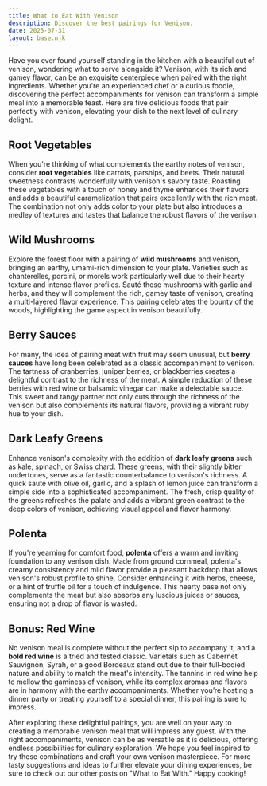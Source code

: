 ```yaml
---
title: What to Eat With Venison
description: Discover the best pairings for Venison.
date: 2025-07-31
layout: base.njk
---
```


Have you ever found yourself standing in the kitchen with a beautiful cut of venison, wondering what to serve alongside it? Venison, with its rich and gamey flavor, can be an exquisite centerpiece when paired with the right ingredients. Whether you're an experienced chef or a curious foodie, discovering the perfect accompaniments for venison can transform a simple meal into a memorable feast. Here are five delicious foods that pair perfectly with venison, elevating your dish to the next level of culinary delight.

## **Root Vegetables**

When you're thinking of what complements the earthy notes of venison, consider **root vegetables** like carrots, parsnips, and beets. Their natural sweetness contrasts wonderfully with venison's savory taste. Roasting these vegetables with a touch of honey and thyme enhances their flavors and adds a beautiful caramelization that pairs excellently with the rich meat. The combination not only adds color to your plate but also introduces a medley of textures and tastes that balance the robust flavors of the venison.

## **Wild Mushrooms**

Explore the forest floor with a pairing of **wild mushrooms** and venison, bringing an earthy, umami-rich dimension to your plate. Varieties such as chanterelles, porcini, or morels work particularly well due to their hearty texture and intense flavor profiles. Sauté these mushrooms with garlic and herbs, and they will complement the rich, gamey taste of venison, creating a multi-layered flavor experience. This pairing celebrates the bounty of the woods, highlighting the game aspect in venison beautifully.

## **Berry Sauces**

For many, the idea of pairing meat with fruit may seem unusual, but **berry sauces** have long been celebrated as a classic accompaniment to venison. The tartness of cranberries, juniper berries, or blackberries creates a delightful contrast to the richness of the meat. A simple reduction of these berries with red wine or balsamic vinegar can make a delectable sauce. This sweet and tangy partner not only cuts through the richness of the venison but also complements its natural flavors, providing a vibrant ruby hue to your dish.

## **Dark Leafy Greens**

Enhance venison's complexity with the addition of **dark leafy greens** such as kale, spinach, or Swiss chard. These greens, with their slightly bitter undertones, serve as a fantastic counterbalance to venison's richness. A quick sauté with olive oil, garlic, and a splash of lemon juice can transform a simple side into a sophisticated accompaniment. The fresh, crisp quality of the greens refreshes the palate and adds a vibrant green contrast to the deep colors of venison, achieving visual appeal and flavor harmony.

## **Polenta**

If you're yearning for comfort food, **polenta** offers a warm and inviting foundation to any venison dish. Made from ground cornmeal, polenta's creamy consistency and mild flavor provide a pleasant backdrop that allows venison's robust profile to shine. Consider enhancing it with herbs, cheese, or a hint of truffle oil for a touch of indulgence. This hearty base not only complements the meat but also absorbs any luscious juices or sauces, ensuring not a drop of flavor is wasted.

## **Bonus: Red Wine**

No venison meal is complete without the perfect sip to accompany it, and a **bold red wine** is a tried and tested classic. Varietals such as Cabernet Sauvignon, Syrah, or a good Bordeaux stand out due to their full-bodied nature and ability to match the meat's intensity. The tannins in red wine help to mellow the gaminess of venison, while its complex aromas and flavors are in harmony with the earthy accompaniments. Whether you’re hosting a dinner party or treating yourself to a special dinner, this pairing is sure to impress.

After exploring these delightful pairings, you are well on your way to creating a memorable venison meal that will impress any guest. With the right accompaniments, venison can be as versatile as it is delicious, offering endless possibilities for culinary exploration. We hope you feel inspired to try these combinations and craft your own venison masterpiece. For more tasty suggestions and ideas to further elevate your dining experiences, be sure to check out our other posts on "What to Eat With." Happy cooking!